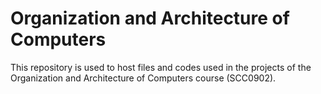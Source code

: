 <h1> Organization and Architecture of Computers</h1>

This repository is used to host files and codes used in the projects of the Organization and Architecture of Computers course (SCC0902).
